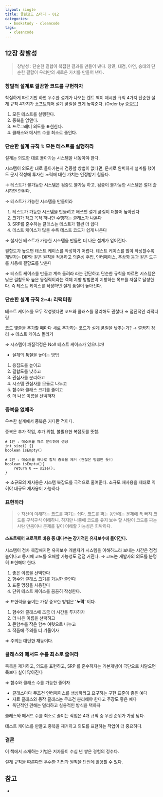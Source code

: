 ```yaml
---
layout: single
title: 클린코드 스터디 - 012
categories: 
  - bookstudy - cleancode
tags: 
  - cleancode
---
```


## 12장 창발성

> 창발성 : 단순한 결합이 복잡한 결과를 만들어 낸다. 창민, 대겸, 아연, 승태의 단순한 결합이 우리만의 새로운 가치를 만들어 낸다.

### 창발적 설계로 깔끔한 코드를 구현하자

착실하게 따르기만 하면 우수한 설계가 나오는 켄트 벡이 제시한 규칙 4가지 단순한 설계 규칙 4가지가 소프트웨어 설계 품질을 크게 높여준다. (Order by 중요도)

1. 모든 테스트를 실행한다.
2. 중복을 없앤다.
3. 프로그래머 의도를 표현한다.
4. 클래스와 메서드 수를 최소로 줄인다.

### 단순한 설계 규칙 1: 모든 테스트를 실행하라

설계는 의도한 대로 돌아가는 시스템을 내놓아야 한다.

시스템이 의도한 대로 돌아가는지 검증할 방법이 없다면, 문서로 완벽하게 설계를 했어도 문서 작성에 투자한 노력에 대한 가치는 인정받기 힘들다.

→ 테스트가 불가능한 시스템은 검증도 불가능 하고, 검증이 불가능한 시스템은 절대 출시하면 안된다.

→ 테스트가 가능한 시스템을 만들어라

1. 테스트가 가능한 시스템을 만들려고 애쓰면 설계 품질이 더불어 높아진다
2. 크기가 작고 목적 하나만 수행하는 클래스가 나온다
3. SRP를 준수하는 클래스는 테스트가 훨씬 더 쉽다
4. 테스트 케이스가 많을 수록 테스트 코드가 쉽게 나온다

⇒ 철저한 테스트가 가능한 시스템을 만들면 더 나은 설계가 얻어진다.

결합도가 높으면 테스트 케이스를 작성하기 어렵다. 테스트 케이스를 많이 작성할수록 개발자는 DIP와 같은 원칙을 적용하고 의존성 주입, 인터페이스, 추상화 등과 같은 도구를 사용해 결합도를 낮춘다

⇒ 테스트 케이스를 만들고 계속 돌려라 라는 간단하고 단순한 규칙을 따르면 시스템은 낮은 결합도와 높은 응집력이라는 객체 지향 방법론이 지향하는 목표를 저절로 달성한다. 즉 테스트 케이스를 작성하면 설계 품질이 높아진다.

### 단순한 설계 규칙 2~4: 리팩터링

테스트 케이스를 모두 작성했다면 코드와 클래스를 정리해도 괜찮다 ⇒ 점진적인 리팩터링

코드 몇줄을 추가할 때마다 새로 추가하는 코드가 설계 품질을 낮추는가? → 깔끔히 정리 → 테스트 케이스 돌리기

⇒ 시스템이 깨질걱정은 No!! 테스트 케이스가 있으니까!

- 설계의 품질을 높이는 방법
1. 응집도를 높이고
2. 결합도를 낮추고
3. 관심사를 분리하고
4. 시스템 관심사를 모듈로 나누고
5. 함수와 클래스 크기를 줄이고
6. 더 나은 이름을 선택하자

### 중복을 없애라

우수한 설계에서 중복은 커다란 적이다.

중복은 추가 작업, 추가 위험, 불필요한 복잡도를 뜻함.

```
# 1안 : 메소드를 따로 분리하여 생성
int size() {}
boolean isEmpty()

# 2안 : 메소드를 하나로 합쳐 중복을 제거 (괜찮은 방법인 듯!)
boolean isEmptu(){
	return 0 == size();
}

```

⇒ 소규모의 재사용은 시스템 복잡도를 극적으로 줄여준다. 소규모 재사용을 제대로 익혀야 대규모 재사용이 가능하다

### 표현하라

> 💡 자신이 이해하는 코드를 짜기는 쉽다. 코드를 짜는 동안에는 문제에 푹 빠져 코드를 구석구석 이해하니. 하지만 나중에 코드를 유지 보수 할 사람이 코드를 짜는 사람 만큼이나 문제를 깊이 이해할 가능성은 희박하다.

#### 소프트웨어 프로젝트 비용 중 대다수는 장기적인 유지보수에 들어간다.

시스템이 점차 복잡해지면 유지보수 개발자가 시스템을 이해하느라 보내는 시간은 점점 늘어나고 동시에 코드를 오해할 가능성도 점점 커진다. ⇒ 코드는 개발자의 의도를 분명히 표현해야 한다.

1. 좋은 이름을 선택한다
2. 함수와 클래스 크기를 가능한 줄인다
3. 표준 명칭을 사용한다
4. 단위 테스트 케이스를 꼼꼼히 작성한다.

⇒ 표현력을 높이는 가장 중요한 방법은 '**노력'** 이다.

1. 함수와 클래스에 조금 더 시간을 투자하자
2. 더 나은 이름을 선택하고
3. 큰함수를 작은 함수 여럿으로 나누고
4. 작품에 주의를 더 기울이자

⇒ 주의는 대단한 재능이다.

### 클래스와 메서드 수를 최소로 줄여라

죽복을 제거하고, 의도를 표현하고, SRP 를 준수하자는 기본개념이 극단으로 치달으면 득보다 실이 많아진다

⇒ 함수와 클래스 수를 가능한 줄이자

- 클래스마다 무조건 인터페이스를 생성하라고 요구하는 구현 표준이 좋은 예다
- 자료 클래스와 동작 클래스는 무조건 분리해야 한다고 주장도 좋은 예다
- 독단적인 견해는 멀리하고 실용적인 방식을 택하자

클래스와 메서드 수를 최소로 줄이는 작업은 4개 규칙 중 우선 순위가 가장 낮다.

테스트 케이스를 만들고 중복을 제거하고 의도를 표현하는 작업이 더 중요하다.

### 결론

이 책에서 소개하는 기법은 저자들이 수십 년 쌓은 경험의 정수다.

설계 규칙을 따른다면 우수한 기법과 원칙을 단번에 활용할 수 있다.

## 참고
- 